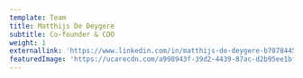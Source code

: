 ```yaml
---
template: Team
title: Matthijs De Deygere
subtitle: Co-founder & COO
weight: 1
externallink: 'https://www.linkedin.com/in/matthijs-de-deygere-b7078445/'
featuredImage: 'https://ucarecdn.com/a998943f-39d2-4439-87ac-d2b95ee1bf4e/'
---
```


